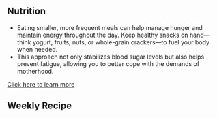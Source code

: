 ## Nutrition
- Eating smaller, more frequent meals can help manage hunger and maintain energy throughout the day. Keep healthy snacks on hand—think yogurt, fruits, nuts, or whole-grain crackers—to fuel your body when needed.
- This approach not only stabilizes blood sugar levels but also helps prevent fatigue, allowing you to better cope with the demands of motherhood.

[Click here to learn more](https://www.mayoclinic.org/healthy-lifestyle/infant-and-toddler-health/in-depth/breastfeeding-nutrition/art-20046912)

## Weekly Recipe